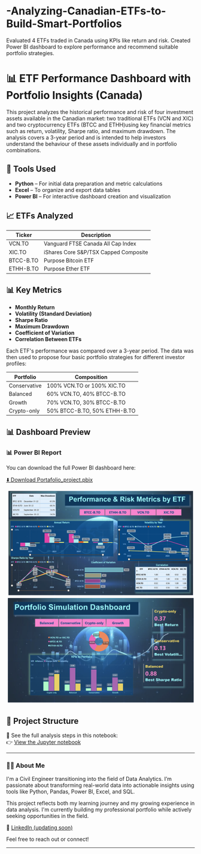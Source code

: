 # -Analyzing-Canadian-ETFs-to-Build-Smart-Portfolios
Evaluated 4 ETFs traded in Canada using KPIs like return and risk. Created Power BI dashboard to explore performance and recommend suitable portfolio strategies.

# 📊 ETF Performance Dashboard with Portfolio Insights (Canada)
This project analyzes the historical performance and risk of four investment assets available in the Canadian market: two traditional ETFs (VCN and XIC) and two cryptocurrency ETFs (BTCC and ETHH)using key financial metrics such as return, volatility, Sharpe ratio, and maximum drawdown. The analysis covers a 3-year period and is intended to help investors understand the behaviour of these assets individually and in portfolio combinations.

## 🚀 Tools Used

- **Python** – For initial data preparation and metric calculations
- **Excel** – To organize and export data tables
- **Power BI** – For interactive dashboard creation and visualization

## 📈 ETFs Analyzed

| Ticker       | Description                          |
|--------------|--------------------------------------|
| VCN.TO       | Vanguard FTSE Canada All Cap Index   |
| XIC.TO       | iShares Core S&P/TSX Capped Composite|
| BTCC-B.TO    | Purpose Bitcoin ETF                  |
| ETHH-B.TO    | Purpose Ether ETF                    |

## 📊 Key Metrics

- **Monthly Return**
- **Volatility (Standard Deviation)**
- **Sharpe Ratio**
- **Maximum Drawdown**
- **Coefficient of Variation**
- **Correlation Between ETFs**

Each ETF's performance was compared over a 3-year period. The data was then used to propose four basic portfolio strategies for different investor profiles:

| Portfolio     | Composition                           |
|---------------|---------------------------------------|
| Conservative  | 100% VCN.TO or 100% XIC.TO            |
| Balanced      | 60% VCN.TO, 40% BTCC-B.TO             |
| Growth        | 70% VCN.TO, 30% BTCC-B.TO             |
| Crypto-only   | 50% BTCC-B.TO, 50% ETHH-B.TO          |

## 📊 Dashboard Preview

### 📊 Power BI Report

You can download the full Power BI dashboard here:

[⬇️ Download Portafolio_project.pbix](https://github.com/MayeDiaz818/-Analyzing-Canadian-ETFs-to-Build-Smart-Portfolios/raw/main/Images/Portafolio_project.pbix)

![Dashboard Overview](Images/dashboard-1.png)
![Dashboard Overview](Images/dashboard-2.png)

## 📁 Project Structure
📘 See the full analysis steps in this notebook:  
👉 [View the Jupyter notebook](Notebooks/ETFs_analysis_steps.ipynb)

---

### 👩‍💻 About Me

I'm a Civil Engineer transitioning into the field of Data Analytics. I’m passionate about transforming real-world data into actionable insights using tools like Python, Pandas, Power BI, Excel, and SQL.

This project reflects both my learning journey and my growing experience in data analysis. I'm currently building my professional portfolio while actively seeking opportunities in the field.

🔗 [LinkedIn (updating soon)](https://www.linkedin.com/in/mayerlin-diaz)

Feel free to reach out or connect!

---
